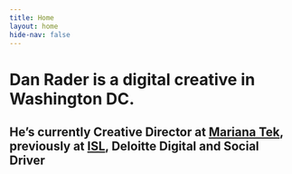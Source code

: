 ```yaml
---
title: Home
layout: home
hide-nav: false
---
```


# Dan Rader is a digital creative in Washington DC.
## He’s currently Creative Director at [Mariana Tek](marianatek.com), previously at [ISL](isl.co), Deloitte Digital and Social Driver
